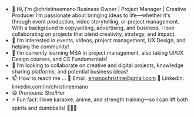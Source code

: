- 👋 Hi, I’m @christineemano
  Business Owner | Project Manager | Creative Producer
  I’m passionate about bringing ideas to life—whether it's through event production, video storytelling, or project management. With a background in copywriting, advertising, and business, I love collaborating on projects that blend creativity, strategy, and impact.
- 👀 I’m interested in events, videos, project management, UX Design, and helping the community!
- 🌱 I’m currently learning MBA in project management, also taking UI/UX Design courses, and CS Fundamentals!
- 💞️ I’m looking to collaborate on creative and digital projects, knowledge sharing platforms, and potential business ideas!
- 📫 How to reach me ...
  📩 Email: emanochristine@gmail.com
  💼 LinkedIn: linkedin.com/in/christineemano
- 😄 Pronouns: She/Her
- ⚡ Fun fact: I love karaoke, anime, and strength training—so I can lift both spirits and dumbbells! 🎤💪✨

<!---
christineemano/christineemano is a ✨ special ✨ repository because its `README.md` (this file) appears on your GitHub profile.
You can click the Preview link to take a look at your changes.
--->
